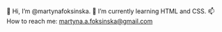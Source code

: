 👋 Hi, I’m @martynafoksinska.
🌱 I’m currently learning HTML and CSS.
📫 How to reach me:
martyna.a.foksinska@gmail.com

<!---
martynafoksinska/martynafoksinska is a ✨ special ✨ repository because its `README.md` (this file) appears on your GitHub profile.
You can click the Preview link to take a look at your changes.
- 💞️ I’m looking to collaborate on ...
- 👀 I’m interested in ...
--->
